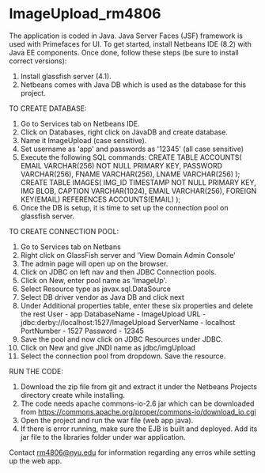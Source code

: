 # ImageUpload_rm4806
The application is coded in Java. Java Server Faces (JSF) framework is used with Primefaces for UI. To get started, install Netbeans IDE (8.2) with Java EE components. Once done, follow these steps (be sure to install correct versions):
1. Install glassfish server (4.1).
2. Netbeans comes with Java DB which is used as the database for this project. 

TO CREATE DATABASE:
1. Go to Services tab on Netbeans IDE.
2. Click on Databases, right click on JavaDB and create database. 
3. Name it ImageUpload (case sensitive).
4. Set username as 'app' and passwords as '12345' (all case sensitive)
5. Execute the following SQL commands:
    CREATE TABLE ACCOUNTS(
    EMAIL VARCHAR(256) NOT NULL PRIMARY KEY,
    PASSWORD VARCHAR(256),
    FNAME VARCHAR(256),
    LNAME VARCHAR(256)
    );
    CREATE TABLE IMAGES(
    IMG_ID TIMESTAMP NOT NULL PRIMARY KEY,
    IMG BLOB,
    CAPTION VARCHAR(1024),
    EMAIL VARCHAR(256),
    FOREIGN KEY(EMAIL) REFERENCES ACCOUNTS(EMAIL)
    );
6. Once the DB is setup, it is time to set up the connection pool on glassfish server. 

TO CREATE CONNECTION POOL:
1. Go to Services tab on Netbans
2. Right click on GlassFish server and 'View Domain Admin Console'
3. The admin page will open up on the browser. 
4. Click on JDBC on left nav and then JDBC Connection pools. 
5. Click on New, enter pool name as 'ImageUp'. 
6. Select Resource type as javax.sql.DataSource
7. Select DB driver vendor as Java DB and click next
8. Under Additional properties table, enter these six properties and delete the rest
  User - app
  DatabaseName - ImageUpload
  URL - jdbc:derby://localhost:1527/ImageUpload
  ServerName - localhost
  PortNumber - 1527
  Password - 12345
9. Save the pool and now click on JDBC Resources under JDBC. 
10. Click on New and give JNDI name as jdbc/imgUpload
11. Select the connection pool from dropdown. Save the resource. 

RUN THE CODE:
1. Download the zip file from git and extract it under the Netbeans Projects directory create while installing. 
2. The code needs apache commons-io-2.6 jar which can be downloaded from https://commons.apache.org/proper/commons-io/download_io.cgi
3. Open the project and run the war file (web app java).
4. If there is error running, make sure the EJB is built and deployed. Add its jar file to the libraries folder under war application. 

Contact rm4806@nyu.edu for information regarding any erros while setting up the web app. 
